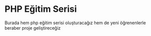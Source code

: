 # PHP Eğitim Serisi

Burada hem php eğitim serisi oluşturacağız hem de yeni öğrenenlerle beraber proje geliştireceğiz
